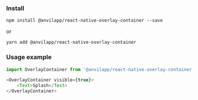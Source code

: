 ### Install
```text
npm install @anvilapp/react-native-overlay-container --save
```
or
```text
yarn add @anvilapp/react-native-overlay-container
```

### Usage example
```js
import OverlayContainer from '@anvilapp/react-native-overlay-container';

<OverlayContainer visible={true}>
    <Text>Splash</Text>
</OverlayContainer>
```
